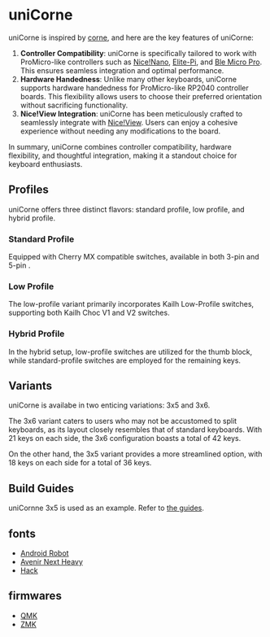 # uniCorne

uniCorne is inspired by [corne](foostatn/crkbd), and here are the key features of uniCorne:

1. **Controller Compatibility**: uniCorne is specifically tailored to work with ProMicro-like controllers such as [Nice!Nano](https://nicekeyboards.com/docs/nice-nano/), [Elite-Pi](https://docs.keeb.io/elite-pi-guide), and [Ble Micro Pro](https://sekigon-gonnoc.github.io/BLE-Micro-Pro/#/). This ensures seamless integration and optimal performance.
1. **Hardware Handedness**: Unlike many other keyboards, uniCorne supports hardware handedness for ProMicro-like RP2040 controller boards. This flexibility allows users to choose their preferred orientation without sacrificing functionality.
1. **Nice!View Integration**: uniCorne has been meticulously crafted to seamlessly integrate with [Nice!View](https://nicekeyboards.com/docs/nice-view/). Users can enjoy a cohesive experience without needing any modifications to the board.

In summary, uniCorne combines controller compatibility, hardware flexibility, and thoughtful integration, making it a standout choice for keyboard enthusiasts.

## Profiles
uniCorne offers three distinct flavors: standard profile, low profile, and hybrid profile.

### Standard Profile
Equipped with Cherry MX compatible switches, available in both 3-pin and 5-pin .

### Low Profile
The low-profile variant primarily incorporates Kailh Low-Profile switches, supporting both Kailh Choc V1 and V2 switches.

### Hybrid Profile
In the hybrid setup, low-profile switches are utilized for the thumb block, while standard-profile switches are employed for the remaining keys.

## Variants
uniCorne is availabe in two enticing variations: 3x5 and 3x6.

The 3x6 variant caters to users who may not be accustomed to split keyboards, as its layout closely resembles that of standard keyboards. With 21 keys on each side, the 3x6 configuration boasts a total of 42 keys.

On the other hand, the 3x5 variant provides a more streamlined option, with 18 keys on each side for a total of 36 keys.

## Build Guides
uniCornne 3x5 is used as an example. Refer to [the guides](https://thunderbird2086.github.io/uniCorne).

## fonts
 - [Android Robot](https://www.1001freefonts.com/android-robot.font)
 - [Avenir Next Heavy](https://en.maisfontes.com/avenir-next-heavy.font)
 - [Hack](https://www.1001freefonts.com/hack.font)

## firmwares
 - [QMK](https://github.com/Thunderbird2086/tb2086-qmk)
 - [ZMK](https://github.com/Thunderbird2086/unicorne-zmk-config)
